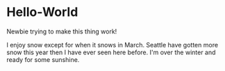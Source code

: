 # Hello-World
Newbie trying to make this thing work!

I enjoy snow except for when it snows in March. Seattle have gotten more snow this year then I have ever seen here before. I'm over the winter and ready for some sunshine. 
